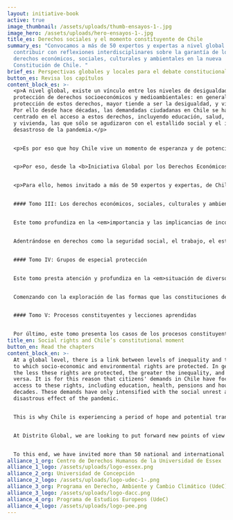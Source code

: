 ```yaml
---
layout: initiative-book
active: true
image_thumbnail: /assets/uploads/thumb-ensayos-1-.jpg
image_hero: /assets/uploads/hero-ensayos-1-.jpg
title_es: Derechos sociales y el momento constituyente de Chile
summary_es: "Convocamos a más de 50 expertos y expertas a nivel global a
  contribuir con reflexiones interdisciplinares sobre la garantía de los
  derechos económicos, sociales, culturales y ambientales en la nueva
  Constitución de Chile. "
brief_es: Perspectivas globales y locales para el debate constitucional
button_es: Revisa los capítulos
content_block_es: >-
  <p>A nivel global, existe un vínculo entre los niveles de desigualdad y los de
  protección de derechos socioeconómicos y medioambientales: en general, a menor
  protección de estos derechos, mayor tiende a ser la desigualdad, y viceversa.
  Por ello desde hace décadas, las demandadas ciudadanas en Chile se hayan
  centrado en el acceso a estos derechos, incluyendo educación, salud, pensiones
  y vivienda, las que sólo se agudizaron con el estallido social y el impacto
  desastroso de la pandemia.</p>


  <p>Es por eso que hoy Chile vive un momento de esperanza y de potencial transformación que le pone en el foco de atención mundial, pues es una oportunidad histórica de tomarse los derechos socioeconómicos y medioambientales en serio en un proceso político participativo que no deje a nadie atrás.</p>


  <p>Por eso, desde la <b>Iniciativa Global por los Derechos Económicos, Sociales y Culturales</b>, junto al <b>Centro de Derechos Humanos de la Universidad de Essex</b> y el <b>Programa de Derecho Ambiental y Cambio Climático de la Universidad de Concepción</b>, buscamos aportar nuevos puntos de vista e ideas que contribuyan a <em>enriquecer el debate en la Convención Constitucional</em> con argumentos y propuestas que fortalezcan la protección de los derechos económicos, sociales, culturales y ambientales.</p>


  <p>Para ello, hemos invitado a más de 50 expertos y expertas, de Chile y un variado número de países, incluyendo Argentina, Colombia, Escocia, Estados Unidos, Inglaterra, Irlanda y Sudáfrica, quienes han escrito más de una treintena de ensayos que pretenden aportar una mirada internacional y comparada a modelos de reconocimiento constitucional de los derechos socioeconómicos y medioambientales, junto con un análisis plural sobre la posible articulación de los derechos socioeconómicos y medioambientales en el marco jurídico chileno.</p>


  #### Tomo III: Los derechos económicos, sociales, culturales y ambientales


  Este tomo profundiza en la <em>importancia y las implicancias de incorporar los derechos económicos, sociales, culturales y ambientales dentro de la Constitución, para avanzar en la proposición de ciertos elementos esenciales que el proceso constituyente chileno debe tener en mente a lo largo de su desarrollo</em>, siempre con cautela del carácter sistémico de las constituciones y la interdependencia de los derechos humanos.


  Adentrándose en derechos como la seguridad social, el trabajo, el estándar más alto de salud posible, la vivienda desde una perspectiva de un estándar de vida adecuado y la ciudad en el contexto de los DESCA, el tomo indaga en la utilización de nuevos instrumentos o enfoques para abordar el derecho a la educación, el derecho humano al agua y el saneamiento y el derecho a un medio ambiente sano, explorando incluso los aspectos de derechos humanos para hacer frente al cambio climático.


  #### Tomo IV: Grupos de especial protección


  Este tomo presta atención y profundiza en la <em>situación de diversos grupos que requieren especial protección de cara a la garantía real y sustantiva de los derechos sociales</em>, poniendo a disposición de quienes leen, una serie de elementos, argumentos y herramientas para incluir estos grupos dentro de la discusión sobre derechos sociales.


  Comenzando con la exploración de las formas que las constituciones de diferentes países utilizan para fomentar la igualdad de derechos en sus países, este tomo presenta reflexiones en torno al rol de la Constitución en la garantía de los derechos sociales de pueblos indígenas, mujeres; niños, niñas y adolescentes; personas con discapacidad y personas adultas mayores.


  #### Tomo V: Procesos constituyentes y lecciones aprendidas


  Por último, este tomo presenta los casos de los procesos constituyentes de Sudáfrica y Colombia, donde los derechos sociales jugaron un rol preponderante en la discusión constituyente. De ambos casos se extraen lecciones en primera persona que demuestran la importancia de deliberar sobre los derechos en sede constitucional y los aprendizajes obtenidos en ambos procesos, que pueden iluminar y facilitar la experiencia del proceso constituyente que Chile atraviesa.
title_en: Social rights and Chile’s constitutional moment
button_en: Read the chapters
content_block_en: >-
  At a global level, there is a link between levels of inequality and the degree
  to which socio-economic and environmental rights are protected. In general,
  the less these rights are protected, the greater the inequality, and vice
  versa. It is for this reason that citizens' demands in Chile have focused on
  access to these rights, including education, health, pensions and housing, for
  decades. These demands have only intensified with the social unrest and the
  disastrous effect of the pandemic.


  This is why Chile is experiencing a period of hope and potential transformation today that puts it at the centre of the world’s attention. It is a historic opportunity to take socio-economic and environmental rights seriously within a participative political process that leaves no one behind.


  At Distrito Global, we are looking to put forward new points of view and ideas that contribute to enriching the debate in the Constitutional Convention from an economic and social rights lens.


  To this end, we have invited more than 50 national and international experts (men and women), including Argentina, Colombia, Scotland, the United States, England, Ireland and South Africa. They have written more than 30 essays that seek to provide an international and comparative perspective for the constitutional recognition and implementation of socio-economic and environmental rights.
alliance_1_org: Centro de Derechos Humanos de la Universidad de Essex
alliance_1_logo: /assets/uploads/logo-essex.png
alliance_2_org: Universidad de Concepción
alliance_2_logo: /assets/uploads/logo-udec-1-.png
alliance_3_org: Programa en Derecho, Ambiente y Cambio Climático (UdeC)
alliance_3_logo: /assets/uploads/logo-dacc.png
alliance_4_org: Programa de Estudios Europeos (UdeC)
alliance_4_logo: /assets/uploads/logo-pee.png
---
```

